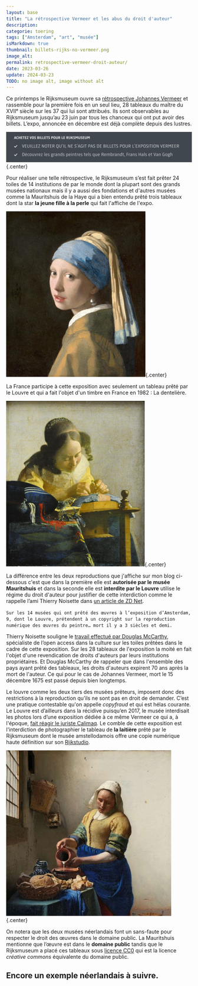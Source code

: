 ```yaml
---
layout: base
title: "La rétrospective Vermeer et les abus du droit d'auteur"
description: 
categorie: toering
tags: ["Amsterdam", "art", "musée"]
isMarkdown: true
thumbnail: billets-rijks-no-vermeer.png
image_alt: 
permalink: retrospective-vermeer-droit-auteur/
date: 2023-03-26
update: 2024-03-23
TODO: no image alt, image without alt
---
```




Ce printemps le Rijksmuseum ouvre sa [rétrospective Johannes Vermeer](https://www.rijksmuseum.nl/fr/presse/2023-pr-sentiert-das-rijksmuseum-die-bislang-gr-te-vermeer-ausstellung) et rassemble pour la première fois en un seul lieu, 28 tableaux du maître du XVIIᵉ siècle sur les 37 qui lui sont attribués. Ils sont observables au Rijksmuseum jusqu’au 23 juin par tous les chanceux qui ont put avoir des billets. L’expo, annoncée en décembre est déjà complète depuis des lustres.

![](billets-rijks-no-vermeer.png){.center}

Pour réaliser une telle rétrospective, le Rijksmuseum s’est fait prêter 24 toiles de 14 institutions de par le monde dont la plupart sont des grands musées nationaux mais il y a aussi des fondations et d'autres musées comme la Mauritshuis de la Haye qui a bien entendu prêté trois tableaux dont la star **la jeune fille à la perle** qui fait l'affiche de l'expo.

![](.Vermeer-Girl-with-a-pearl-earring-865x1024_m.jpg){.center}

La France participe à cette exposition avec seulement un tableau prêté par le Louvre et qui a fait l'objet d'un timbre en France en 1982 : La dentelière. 

![](.la-denteliere-Vermeer_m.jpg){.center}

La différence entre les deux reproductions que j'affiche sur mon blog ci-dessous c'est que dans la première elle est **autorisée par le musée Mauritshuis** et dans la seconde elle est **interdite par le Louvre** utilise le régime du droit d'auteur pour justifier de cette interdiction comme le rappelle l’ami Thierry Noisette dans [un article de ZD Net](https://www.zdnet.fr/blogs/l-esprit-libre/l-exposition-vermeer-les-copyrights-abusifs-et-le-domaine-public-39956074.htm).

``Sur les 14 musées qui ont prêté des œuvres à l’exposition d’Amsterdam, 9, dont le Louvre, prétendent à un copyright sur la reproduction numérique des œuvres du peintre… mort il y a 3 siècles et demi.``

Thierry Noisette souligne le [travail effectué par Douglas McCarthy](https://douglasmccarthy.com/2023/03/28-vermeers/), spécialiste de l’open access dans la culture sur les toiles prêtées dans le cadre de cette exposition. Sur les 28 tableaux de l'exposition la moité en fait l'objet d'une revendication de droits d'auteurs par leurs institutions propriétaires. Et Douglas McCarthy de rappeler que dans l'ensemble des pays ayant prêté des tableaux, les droits d'auteurs expirent 70 ans après la mort de l'auteur. Ce qui pour le cas de Johannes Vermeer, mort le 15 décembre 1675 est passé depuis bien longtemps.

Le louvre comme les deux tiers des musées prêteurs, imposent donc des restrictions à la reproduction qu’ils ne sont pas en droit de demander. C’est une pratique contestable qu'on appelle *copyfraud* et qui est hélas courante. Le Louvre est d’ailleurs dans la récidive puisqu’en 2017, le musée interdisait les photos lors d’une exposition dédiée à ce même Vermeer ce qui a, à l'époque, [fait réagir le juriste Calimaq](https://scinfolex.com/2017/02/26/vermeer-au-louvre-une-exposition-qui-bafoue-vos-droits/). Le comble de cette exposition est l'interdiction de photographier le tableau de **la laitière** prêté par le Rijksmuseum dont le musée amstellodamois offre une copie numérique haute définition sur son [Rĳkstudio](https://www.rijksmuseum.nl/nl/rijksstudio).

![](.la-laitiere-Vermeer_m.jpg){.center}

On notera que les deux musées néerlandais font un sans-faute pour respecter le droit des œuvres dans le domaine public. La Mauritshuis mentionne que l’œuvre est dans le **domaine public** tandis que le Rijksmuseum a placé ces tableaux sous [licence CC0](https://creativecommons.org/publicdomain/zero/1.0/legalcode.fr) qui est la licence *créative commons* équivalente du domaine public.

Encore un exemple néerlandais à suivre.
---
<!-- post notes:
opendata https://docs.google.com/spreadsheets/d/177ZRz_mfwjdJmFwF-b5gBv5oPtNmuvH2-3rfHlu-uxY/edit#gid=0
--->
